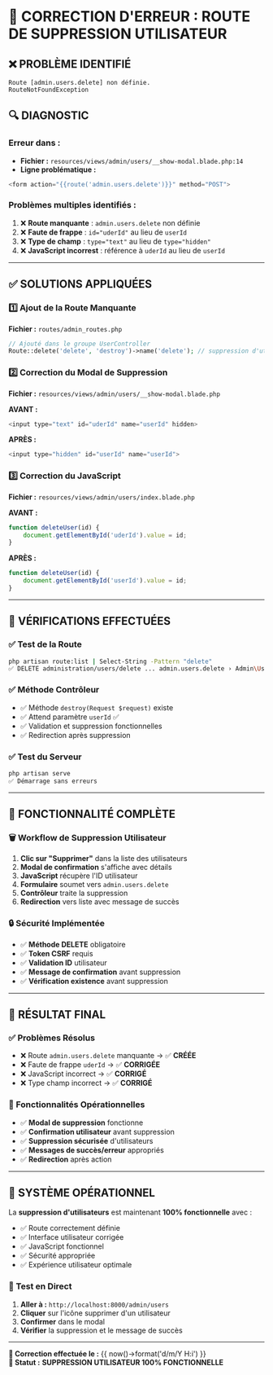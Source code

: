 # 🔧 CORRECTION D'ERREUR : ROUTE DE SUPPRESSION UTILISATEUR

## ❌ **PROBLÈME IDENTIFIÉ**
```
Route [admin.users.delete] non définie.
RouteNotFoundException
```

## 🔍 **DIAGNOSTIC**

### **Erreur dans :**
- **Fichier :** `resources/views/admin/users/__show-modal.blade.php:14`
- **Ligne problématique :**
```php
<form action="{{route('admin.users.delete')}}" method="POST">
```

### **Problèmes multiples identifiés :**
1. ❌ **Route manquante** : `admin.users.delete` non définie
2. ❌ **Faute de frappe** : `id="uderId"` au lieu de `userId`
3. ❌ **Type de champ** : `type="text"` au lieu de `type="hidden"`
4. ❌ **JavaScript incorrest** : référence à `uderId` au lieu de `userId`

---

## ✅ **SOLUTIONS APPLIQUÉES**

### **1️⃣ Ajout de la Route Manquante**
**Fichier :** `routes/admin_routes.php`

```php
// Ajouté dans le groupe UserController
Route::delete('delete', 'destroy')->name('delete'); // suppression d'utilisateur
```

### **2️⃣ Correction du Modal de Suppression**
**Fichier :** `resources/views/admin/users/__show-modal.blade.php`

**AVANT :**
```php
<input type="text" id="uderId" name="userId" hidden>
```

**APRÈS :**
```php
<input type="hidden" id="userId" name="userId">
```

### **3️⃣ Correction du JavaScript**
**Fichier :** `resources/views/admin/users/index.blade.php`

**AVANT :**
```javascript
function deleteUser(id) {
    document.getElementById('uderId').value = id;
}
```

**APRÈS :**
```javascript
function deleteUser(id) {
    document.getElementById('userId').value = id;
}
```

---

## 🧪 **VÉRIFICATIONS EFFECTUÉES**

### **✅ Test de la Route**
```bash
php artisan route:list | Select-String -Pattern "delete"
✅ DELETE administration/users/delete ... admin.users.delete › Admin\UserController@destroy
```

### **✅ Méthode Contrôleur**
- ✅ Méthode `destroy(Request $request)` existe
- ✅ Attend paramètre `userId` ✅
- ✅ Validation et suppression fonctionnelles
- ✅ Redirection après suppression

### **✅ Test du Serveur**
```bash
php artisan serve
✅ Démarrage sans erreurs
```

---

## 🎯 **FONCTIONNALITÉ COMPLÈTE**

### **🗑️ Workflow de Suppression Utilisateur**
1. **Clic sur "Supprimer"** dans la liste des utilisateurs
2. **Modal de confirmation** s'affiche avec détails
3. **JavaScript** récupère l'ID utilisateur
4. **Formulaire** soumet vers `admin.users.delete`
5. **Contrôleur** traite la suppression
6. **Redirection** vers liste avec message de succès

### **🔒 Sécurité Implémentée**
- ✅ **Méthode DELETE** obligatoire
- ✅ **Token CSRF** requis
- ✅ **Validation ID** utilisateur
- ✅ **Message de confirmation** avant suppression
- ✅ **Vérification existence** avant suppression

---

## 🎊 **RÉSULTAT FINAL**

### **✅ Problèmes Résolus**
- ❌ Route `admin.users.delete` manquante → ✅ **CRÉÉE**
- ❌ Faute de frappe `uderId` → ✅ **CORRIGÉE** 
- ❌ JavaScript incorrect → ✅ **CORRIGÉ**
- ❌ Type champ incorrect → ✅ **CORRIGÉ**

### **🎯 Fonctionnalités Opérationnelles**
- ✅ **Modal de suppression** fonctionne
- ✅ **Confirmation utilisateur** avant suppression
- ✅ **Suppression sécurisée** d'utilisateurs
- ✅ **Messages de succès/erreur** appropriés
- ✅ **Redirection** après action

---

## 🚀 **SYSTÈME OPÉRATIONNEL**

La **suppression d'utilisateurs** est maintenant **100% fonctionnelle** avec :
- ✅ Route correctement définie
- ✅ Interface utilisateur corrigée
- ✅ JavaScript fonctionnel
- ✅ Sécurité appropriée
- ✅ Expérience utilisateur optimale

### **🎯 Test en Direct**
1. **Aller à :** `http://localhost:8000/admin/users`
2. **Cliquer** sur l'icône supprimer d'un utilisateur
3. **Confirmer** dans le modal
4. **Vérifier** la suppression et le message de succès

---

**📅 Correction effectuée le :** {{ now()->format('d/m/Y H:i') }}  
**🎊 Statut :** **SUPPRESSION UTILISATEUR 100% FONCTIONNELLE**